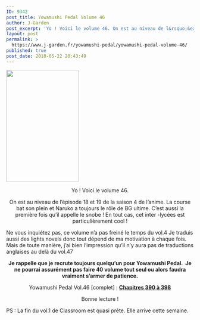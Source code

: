 ```yaml
---
ID: 9342
post_title: Yowamushi Pedal Volume 46
author: J-Garden
post_excerpt: 'Yo ! Voici le volume 46. On est au niveau de l&rsquo;&eacute;pisode 18 et 19 de la saison 4 de l&rsquo;anime. La course bat son plein et Naruko a toujours le r&ocirc;le de BG ultime. C&rsquo;est aussi la premi&egrave;re fois qu&rsquo;il appelle le snobe ! En tout cas, cet inter -lyc&eacute;es est particuli&egrave;rement cool ! &hellip; <a href="https://www.j-garden.fr/yowamushi-pedal/yowamushi-pedal-volume-46/">Continuer la lecture de <span>Yowamushi Pedal Volume 46</span> <span>&rarr;</span></a>'
layout: post
permalink: >
  https://www.j-garden.fr/yowamushi-pedal/yowamushi-pedal-volume-46/
published: true
post_date: 2018-05-22 20:43:49
---
```

<div class="feedwordpress-gaffer-full-text"><p><img class="size-medium wp-image-8928 aligncenter" src="https://i1.wp.com/www.j-garden.fr/wp-content/uploads/2018/05/Yomamushi-Pedal-46_001.jpg?resize=194%2C300" alt="" width="194" height="300" srcset="https://i1.wp.com/www.j-garden.fr/wp-content/uploads/2018/05/Yomamushi-Pedal-46_001.jpg?resize=194%2C300&amp;ssl=1 194w, https://i1.wp.com/www.j-garden.fr/wp-content/uploads/2018/05/Yomamushi-Pedal-46_001.jpg?resize=768%2C1186&amp;ssl=1 768w, https://i1.wp.com/www.j-garden.fr/wp-content/uploads/2018/05/Yomamushi-Pedal-46_001.jpg?resize=663%2C1024&amp;ssl=1 663w, https://i1.wp.com/www.j-garden.fr/wp-content/uploads/2018/05/Yomamushi-Pedal-46_001.jpg?w=777&amp;ssl=1 777w" sizes="(max-width: 194px) 100vw, 194px" data-recalc-dims="1"></p>
<p style="text-align: center;">Yo ! Voici le volume 46.</p>
<p style="text-align: center;">On est au niveau de l’épisode 18 et 19 de la saison 4 de l’anime. La course bat son plein et Naruko a toujours le rôle de BG ultime. C’est aussi la première fois qu’il appelle le snobe ! En tout cas, cet inter -lycées est particulièrement cool !</p>
<p>Ne vous inquiétez pas, ce volume n’a pas freiné le temps du vol.4 Je traduis aussi des lights novels donc tout dépend de ma motivation à chaque fois. Mais de toute manière, j’ai bien l’impression qu’il n’y aura pas de traductions anglaises au delà du vol.47</p>
<p style="text-align: center;"><strong>Je rappelle que je recrute toujours quelqu’un pour Yowamushi Pedal.  Je ne pourrai assurément pas faire 40 volume tout seul ou alors faudra vraiment s’armer de patience.</strong></p>
<p style="text-align: center;">Yowamushi Pedal Vol.46 [complet] : <a href="http://www.mylink.zone/59ZM"><strong>Chapitres 390 à 398</strong></a></p>
<p style="text-align: center;">Bonne lecture !</p>
<p>PS : La fin du vol.1 de Classroom est quasi prête. Elle arrive cette semaine.</p></div>